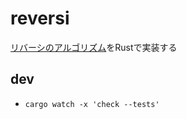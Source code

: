 # reversi
[リバーシのアルゴリズム](https://www.kohgakusha.co.jp/books/detail/978-4-87593-428-8)をRustで実装する

## dev
* `cargo watch -x 'check --tests'`
